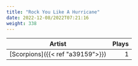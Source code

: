 ```yaml
---
title: "Rock You Like A Hurricane"
date: 2022-12-08/2022T07:21:16
weight: 338
---
```




 Artist | Plays 
----- | -----:
[Scorpions]({{< ref "a39159">}}) | 1
